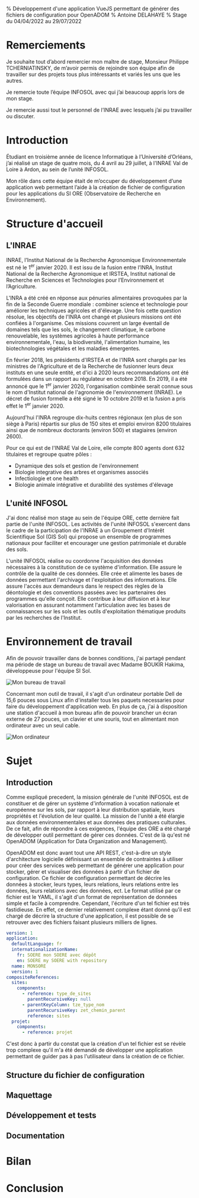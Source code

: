% Développement d'une application VueJS permettant de générer des fichiers de configuration pour OpenADOM
% Antoine DELAHAYE
% Stage du 04/04/2022 au 29/07/2022

# Remerciements

Je souhaite tout d’abord remercier mon maître de stage, Monsieur Philippe TCHERNIATINSKY, de m’avoir permis
de rejoindre son équipe afin de travailler sur des projets tous plus intéressants et variés les uns que les autres.

Je remercie toute l’équipe INFOSOL avec qui j’ai beaucoup appris lors de mon stage.

Je remercie aussi tout le personnel de l’INRAE avec lesquels j’ai pu travailler ou discuter.

# Introduction

Étudiant en troisième année de licence Informatique à l’Université d’Orléans, j’ai réalisé un stage de quatre mois, du 4
avril
au 29 juillet, à l'INRAE Val de Loire à Ardon, au sein de l’unité INFOSOL.

Mon rôle dans cette équipe était de m’occuper du développement d’une application web permettant l’aide
à la création de fichier de configuration pour les applications du SI ORE (Observatoire de Recherche en Environnement).

# Structure d'accueil

## L'INRAE

INRAE, l’Institut National de la Recherche Agronomique Environnementale est né le 1<sup>er</sup> janvier 2020.
Il est issu de la fusion entre l’INRA, Institut National de la Recherche Agronomique et IRSTEA, Institut national de
Recherche
en Sciences et Technologies pour l’Environnement et l’Agriculture.

L'INRA a été créé en réponse aux pénuries alimentaires provoquées par la fin de la Seconde Guerre mondiale : combiner
science
et technologie pour améliorer les techniques agricoles et d'élevage. Une fois cette question résolue, les objectifs de
l'INRA
ont changé et plusieurs missions ont été confiées à l'organisme. Ces missions couvrent un large éventail de domaines
tels
que les sols, le changement climatique, le carbone renouvelable, les systèmes agricoles à haute performance
environnementale, l'eau, la biodiversité, l'alimentation humaine, les biotechnologies végétales et les maladies
émergentes.

En février 2018, les présidents d'IRSTEA et de l'INRA sont chargés par les ministres de l'Agriculture et de la Recherche
de fusionner leurs deux instituts en une seule entité, et d'ici à 2020 leurs recommandations ont été formulées dans un
rapport
au régulateur en octobre 2018. En 2019, il a été annoncé que le 1<sup>er</sup> janvier 2020, l'organisation combinée
serait connue
sous le nom d'Institut national de l'agronomie de l'environnement (INRAE). Le décret de fusion formelle a été signé
le 10 octobre 2019 et la fusion a pris effet le 1<sup>er</sup> janvier 2020.

Aujourd'hui l'INRA regroupe dix-huits centres régionaux (en plus de son siège à Paris) répartis sur plus de
150 sites et emploi environ 8200 titulaires ainsi que de nombreux doctorants (environ 500) et stagiaires (environ 2600).

Pour ce qui est de l'INRAE Val de Loire, elle compte 800 agents dont 632 titulaires et regroupe quatre pôles :

- Dynamique des sols et gestion de l'environnement
- Biologie integrative des arbres et organismes associés
- Infectiologie et one health
- Biologie animale intégrative et durabilité des systèmes d'élevage

## L'unité INFOSOL

J'ai donc réalisé mon stage au sein de l'équipe ORE, cette dernière fait partie de l'unité INFOSOL. Les activités de
l'unité INFOSOL s'exercent dans le cadre de la participation de l'INRAE à un Groupement d'Intérêt Scientifique Sol (GIS
Sol)
qui propose un ensemble de programmes nationaux pour faciliter et encourager une gestion patrimoniale et durable des
sols.

L'unité INFOSOL réalise ou coordonne l'acquisition des données nécessaires à la constitution de ce
système d'information. Elle assure le contrôle de la qualité de ces données. Elle crée et alimente les
bases de données permettant l'archivage et l'exploitation des informations. Elle assure l'accès aux
demandeurs dans le respect des règles de la déontologie et des conventions passées avec les
partenaires des programmes qu'elle conçoit. Elle contribue à leur diffusion et à leur valorisation en
assurant notamment l'articulation avec les bases de connaissances sur les sols et les outils
d'exploitation thématique produits par les recherches de l'Institut.

# Environnement de travail

Afin de pouvoir travailler dans de bonnes conditions, j'ai partagé pendant ma période de stage un bureau de travail avec
Madame BOUKIR Hakima, développeuse pour l'équipe SI Sol.

![Mon bureau de travail](docs/images/desk.jpg)

Concernant mon outil de travail, il s'agit d'un ordinateur portable Dell de 15,6 pouces sous Linux afin d'installer tous
les paquets necessaries pour faire du développement d'application web. En plus de ça, j'ai à disposition une station
d'accueil à mon bureau afin de pouvoir brancher un écran externe de 27 pouces, un clavier et une
souris, tout en alimentant mon ordinateur avec un seul cable.

![Mon ordinateur](docs/images/computer.jpg)

# Sujet

## Introduction

Comme expliqué precedent, la mission générale de l'unité INFOSOL est de constituer et de gérer un
système d'information à vocation nationale et européenne sur les sols, par rapport à leur distribution spatiale, leurs
propriétés et l'évolution de leur qualité. La mission de l'unité a été élargie aux données environnementales et aux
données des pratiques culturales. De ce fait, afin de répondre à ces exigences, l'équipe des ORE a été chargé de
développer outil permettant de gérer ces données. C'est de là qu'est né OpenADOM (Application for Data Organization and
Management).

OpenADOM est donc avant tout une API REST, c'est-à-dire un style d'architecture logicielle définissant un ensemble de
contraintes à utiliser pour créer des services web permettant de générer une application pour stocker, gérer et
visualiser
des données à partir d'un fichier de configuration. Ce fichier de configuration permettant de décrire les données à
stocker, leurs types, leurs relations, leurs relations entre les données, leurs relations avec des données, ect.
Le format utilisé par ce fichier est le YAML, il s'agit d'un format de représentation de données simple et facile à
comprendre. Cependant, l'écriture d'un tel fichier est très fastidieuse. En effet, ce dernier relativement
complexe étant donné qu'il est chargé de décrire la structure d'une application, il est possible de se retrouver avec
des fichiers faisant plusieurs milliers de lignes.

```yaml
version: 1
application:
  defaultLanguage: fr
  internationalizationName:
    fr: SOERE mon SOERE avec dépôt
    en: SOERE my SOERE with repository
  name: MONSORE
  version: 1
compositeReferences:
  sites:
    components:
      - reference: type_de_sites
        parentRecursiveKey: null
      - parentKeyColumn: tze_type_nom
        parentRecursiveKey: zet_chemin_parent
        reference: sites
  projet:
    components:
      - reference: projet
```

C'est donc à partir du constat que la création d'un tel fichier est se révèle trop complexe qu'il m'a été demandé de
développer une application permettant de guider pas à pas l'utilisateur dans la création de ce fichier.

## Structure du fichier de configuration



## Maquettage

## Développement et tests

## Documentation

# Bilan

# Conclusion